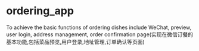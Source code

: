 # ordering_app
To achieve the basic functions of ordering dishes include WeChat, preview, user login, address management, order confirmation page(实现在微信订餐的基本功能,包括菜品预览,用户登录,地址管理,订单确认等页面)
